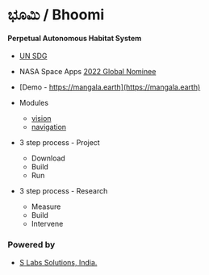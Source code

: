 # ಭೂಮಿ / Bhoomi

#### Perpetual Autonomous Habitat System

* [UN SDG](https://sdgs.un.org/goals) 

* NASA Space Apps [2022 Global Nominee](https://2022.spaceappschallenge.org/locations/magdeburg/teams)

* [Demo - https://mangala.earth](https://mangala.earth)

* Modules
  * [vision](https://github.com/slabstech/bhoomi-vision)
  * [navigation](https://github.com/slabstech/bhoomi-navigation)

* 3 step process - Project 
  * Download
  * Build
  * Run 

* 3 step process - Research
  * Measure  
  * Build  
  * Intervene

### Powered by
* [S Labs Solutions, India.](https://slabstech.com)

<!-- Embed Generator https://www.labnol.org/embed/google/drive/ 
Manifest - https://www.mozilla.org/en-US/about/manifesto/

Drive https://drive.google.com/drive/folders/18G5hCIlTgJR4C71wIoHms6DEFuJpF5Gk
>